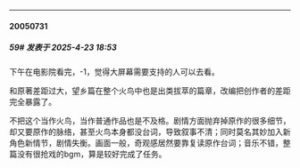 ﻿
*****

####  20050731  
##### 59#       发表于 2025-4-23 18:53

下午在电影院看完，-1，觉得大屏幕需要支持的人可以去看。

和原著差距过大，望乡篇在整个火鸟中也是出类拔萃的篇章，改编把创作者的差距完全暴露了。

不把这个当作火鸟，当作普通作品也是不及格。剧情方面抛弃掉原作的很多细节，却又要原作的脉络，甚至火鸟本身都没台词，导致叙事不清；同时莫名其妙加入新角色新情节，剧情失衡。画面一般，奇观感居然要靠复读原作台词；音乐不错，整篇没有很抢戏的bgm，算是较好完成了任务。

